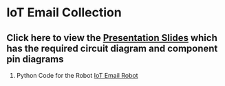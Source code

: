 # IoT Email Collection

## Click here to view the [Presentation Slides](https://docs.google.com/presentation/d/1We4fUAXg1cQkRPKpGJJI7hil9hPoI0g6KuUt2Wg4Zfc/edit?usp=sharing) which has the required circuit diagram and component pin diagrams

1. Python Code for the Robot  [IoT Email Robot](glove.ino)
